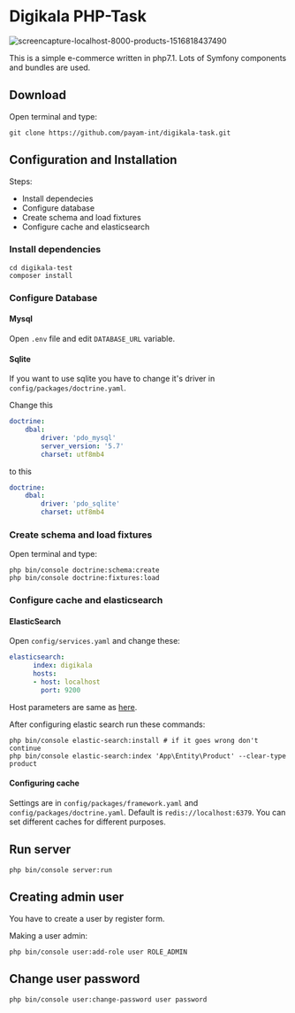 # Digikala PHP-Task

![screencapture-localhost-8000-products-1516818437490](https://user-images.githubusercontent.com/4481808/35349951-a241c27c-0151-11e8-8c07-0e890986aead.png)


This is a simple e-commerce written in php7.1. Lots of Symfony components and bundles are used.

## Download
Open terminal and type:
```
git clone https://github.com/payam-int/digikala-task.git
```

## Configuration and Installation
Steps:
- Install dependecies
- Configure database
- Create schema and load fixtures
- Configure cache and elasticsearch
### Install dependencies
```
cd digikala-test
composer install
```

### Configure Database

#### Mysql
Open `.env` file and edit `DATABASE_URL` variable.
#### Sqlite
If you want to use sqlite you have to change it's driver in `config/packages/doctrine.yaml`.

Change this
```yaml
doctrine:
    dbal:
        driver: 'pdo_mysql'
        server_version: '5.7'
        charset: utf8mb4
```
to this

```yaml
doctrine:
    dbal:
        driver: 'pdo_sqlite'
        charset: utf8mb4
```

### Create schema and load fixtures
Open terminal and type:
```
php bin/console doctrine:schema:create
php bin/console doctrine:fixtures:load
```

### Configure cache and elasticsearch
#### ElasticSearch
Open `config/services.yaml` and change these:
```yaml
elasticsearch:
      index: digikala
      hosts:
      - host: localhost
        port: 9200
```
Host parameters are same as [here](https://www.elastic.co/guide/en/elasticsearch/client/php-api/current/_configuration.html).

After configuring elastic search run these commands:
```
php bin/console elastic-search:install # if it goes wrong don't continue
php bin/console elastic-search:index 'App\Entity\Product' --clear-type product
``` 

#### Configuring cache
Settings are in `config/packages/framework.yaml` and `config/packages/doctrine.yaml`.
Default is `redis://localhost:6379`. You can set different caches for different purposes.

## Run server
```
php bin/console server:run
```

## Creating admin user
You have to create a user by register form.

Making a user admin:
```
php bin/console user:add-role user ROLE_ADMIN
```

## Change user password
```
php bin/console user:change-password user password
```

